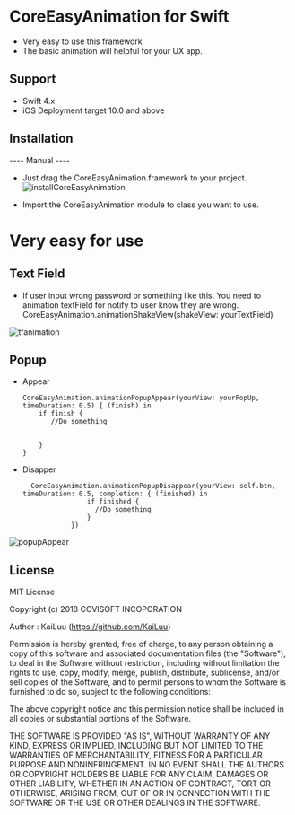 # CoreEasyAnimation for Swift
- Very easy to use this framework
- The basic animation will helpful for your UX app.

## Support
  - Swift 4.x
  - iOS Deployment target 10.0 and above
  
## Installation
---- Manual ----
- Just drag the CoreEasyAnimation.framework to your project.
![installCoreEasyAnimation](https://user-images.githubusercontent.com/20751724/57520002-d631be80-7346-11e9-9b09-689c584d8755.gif)

- Import the CoreEasyAnimation module to class you want to use.

# Very easy for use 
## Text Field
  - If user input wrong password or something like this. You need to animation textField for notify to user know they are wrong.
             CoreEasyAnimation.animationShakeView(shakeView: yourTextField)
             
![tfanimation](https://user-images.githubusercontent.com/20751724/57522210-45f67800-734c-11e9-9081-2e0869d9cc74.gif)
## Popup
  - Appear

        CoreEasyAnimation.animationPopupAppear(yourView: yourPopUp, timeDuration: 0.5) { (finish) in
            if finish {
               //Do something
            
               
            }
        }
  - Disapper
  
          CoreEasyAnimation.animationPopupDisappear(yourView: self.btn, timeDuration: 0.5, completion: { (finished) in
                        if finished {
                          //Do something
                        }
                    })
        
 
 ![popupAppear](https://user-images.githubusercontent.com/20751724/57521604-f2cff580-734a-11e9-8ba5-9c0fee02356c.gif)

## License
MIT License

Copyright (c) 2018 COVISOFT INCOPORATION

Author :  KaiLuu (https://github.com/KaiLuu)

Permission is hereby granted, free of charge, to any person obtaining a copy
of this software and associated documentation files (the "Software"), to deal
in the Software without restriction, including without limitation the rights
to use, copy, modify, merge, publish, distribute, sublicense, and/or sell
copies of the Software, and to permit persons to whom the Software is
furnished to do so, subject to the following conditions:

The above copyright notice and this permission notice shall be included in all
copies or substantial portions of the Software.

THE SOFTWARE IS PROVIDED "AS IS", WITHOUT WARRANTY OF ANY KIND, EXPRESS OR
IMPLIED, INCLUDING BUT NOT LIMITED TO THE WARRANTIES OF MERCHANTABILITY,
FITNESS FOR A PARTICULAR PURPOSE AND NONINFRINGEMENT. IN NO EVENT SHALL THE
AUTHORS OR COPYRIGHT HOLDERS BE LIABLE FOR ANY CLAIM, DAMAGES OR OTHER
LIABILITY, WHETHER IN AN ACTION OF CONTRACT, TORT OR OTHERWISE, ARISING FROM,
OUT OF OR IN CONNECTION WITH THE SOFTWARE OR THE USE OR OTHER DEALINGS IN THE
SOFTWARE.

